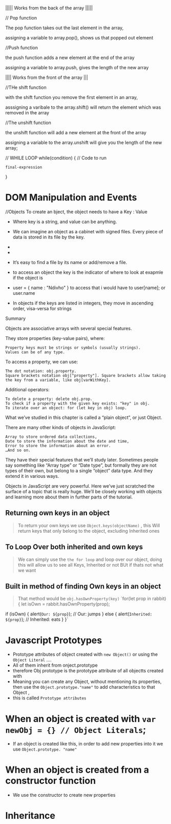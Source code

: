 
|||||  Works from the back of the array |||||

// Pop function

The pop function takes out the last element in the array,

assigning a variable to array.pop(), shows us that popped out element



//Push function

the push function adds a new element at the end of the array

assigning a variable to array.push, gives the length of the new array




|||| Works from the front of the array |||

//THe shift function

with the shift function you remove the first element in an array,

asssigning a varibale to the array.shift() will return the element which was removed in the array


//The unshift function

the unshift function will add a new element at the front of the array

assigning a variable to the array.unshift will give you the length of the new array;





// WHILE LOOP
 while(condition) {
    // Code to run

    final-expression
 }



 # DOM Manipulation and Events



//Objects 
To create an bject, the object needs to have a Key : Value

* Where key is a string, and value can be anything.
* We can imagine an object as a cabinet with signed files. Every piece of data is stored in its file by the key. 
* 
* 
* It’s easy to find a file by its name or add/remove a file.
* to access an object the key is the indicator of where to look at exapmle if the object is
* user = {
   name : "Ndivho"
}
to access that i would have to user[name];
or user.name



* In objects if the keys are listed in integers, they move in ascending order, visa-versa for strings

 Summary

Objects are associative arrays with several special features.

They store properties (key-value pairs), where:

    Property keys must be strings or symbols (usually strings).
    Values can be of any type.

To access a property, we can use:

    The dot notation: obj.property.
    Square brackets notation obj["property"]. Square brackets allow taking the key from a variable, like obj[varWithKey].

Additional operators:

    To delete a property: delete obj.prop.
    To check if a property with the given key exists: "key" in obj.
    To iterate over an object: for (let key in obj) loop.

What we’ve studied in this chapter is called a “plain object”, or just Object.

There are many other kinds of objects in JavaScript:

    Array to store ordered data collections,
    Date to store the information about the date and time,
    Error to store the information about an error.
    …And so on.

They have their special features that we’ll study later. Sometimes people say something like “Array type” or “Date type”, but formally they are not types of their own, but belong to a single “object” data type. And they extend it in various ways.

Objects in JavaScript are very powerful. Here we’ve just scratched the surface of a topic that is really huge. We’ll be closely working with objects and learning more about them in further parts of the tutorial.

## Returning own keys in an object

> To return your own keys we use `Object.keys(objectName)` , this
> Will return keys that only belong to the object, excluding Inherited ones
>
## To Loop Over both inherited and own keys

> We can simply use the `the for loop`  and loop over our
> object, doing this will allow us to see all Keys, Inherited or not
> BUt if thats not what we want
 ## Built in method of finding Own keys in an object
>  That method would be `obj.hasOwnProperty(key)` 
> `for(let prop in rabbit) {
  let isOwn = rabbit.hasOwnProperty(prop);

  if (isOwn) {
    alert(`Our: ${prop}`); // Our: jumps
  } else {
    alert(`Inherited: ${prop}`); // Inherited: eats
  }
}`
# Javascript Prototypes
* Prototype attributes of object created with `new Object()`  or using the `Object Literal` ....
* All of them inherit from onject.prototype
* therefore Obj prototype is the prototype attribute of all objectts created with
* Meaning you can create any Object, without mentioning its properties, then use the `Object.prototype."name"` to add characteristics to that Object ,
* this is called `Prototype attributes`

# When an object is created with `var newObj = {} // Object Literals`;
* If an object is created like this, in order to add new properties into it we use `Object.prototype. "name"`
# When an object is created from a constructor function 
* We use the constructor to create new properties

 # Inheritance